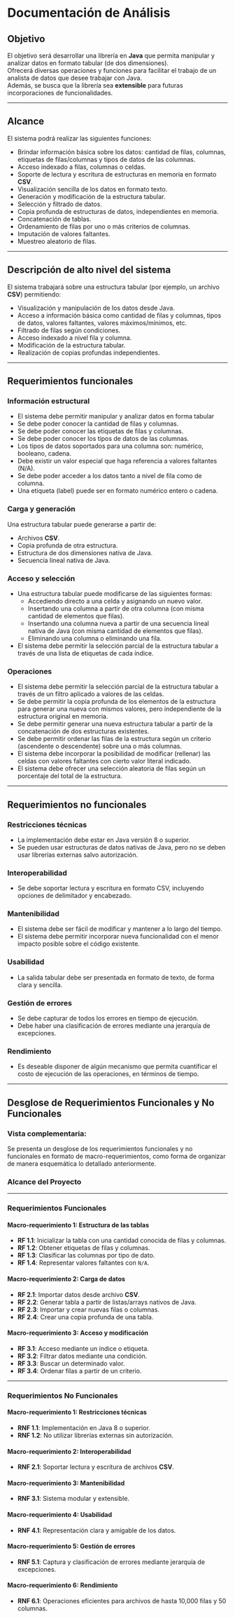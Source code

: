 # Documentación de Análisis

## Objetivo

El objetivo será desarrollar una librería en **Java** que permita manipular y analizar datos en formato tabular (de dos dimensiones).  
Ofrecerá diversas operaciones y funciones para facilitar el trabajo de un analista de datos que desee trabajar con Java.  
Además, se busca que la librería sea **extensible** para futuras incorporaciones de funcionalidades.

---

## Alcance

El sistema podrá realizar las siguientes funciones:

- Brindar información básica sobre los datos: cantidad de filas, columnas, etiquetas de filas/columnas y tipos de datos de las columnas.
- Acceso indexado a filas, columnas o celdas.
- Soporte de lectura y escritura de estructuras en memoria en formato **CSV**.
- Visualización sencilla de los datos en formato texto.
- Generación y modificación de la estructura tabular.
- Selección y filtrado de datos.
- Copia profunda de estructuras de datos, independientes en memoria.
- Concatenación de tablas.
- Ordenamiento de filas por uno o más criterios de columnas.
- Imputación de valores faltantes.
- Muestreo aleatorio de filas.

---

## Descripción de alto nivel del sistema

El sistema trabajará sobre una estructura tabular (por ejemplo, un archivo **CSV**) permitiendo:

- Visualización y manipulación de los datos desde Java.
- Acceso a información básica como cantidad de filas y columnas, tipos de datos, valores faltantes, valores máximos/mínimos, etc.
- Filtrado de filas según condiciones.
- Acceso indexado a nivel fila y columna.
- Modificación de la estructura tabular.
- Realización de copias profundas independientes.

---

## Requerimientos funcionales

### Información estructural

- El sistema debe permitir manipular y analizar datos en forma tabular
- Se debe poder conocer la cantidad de filas y columnas.
- Se debe poder conocer las etiquetas de filas y columnas.
- Se debe poder conocer los tipos de datos de las columnas.
- Los tipos de datos soportados para una columna son: numérico, booleano, cadena.
- Debe existir un valor especial que haga referencia a valores faltantes (N/A).
- Se debe poder acceder a los datos tanto a nivel de fila como de columna.
- Una etiqueta (label) puede ser en formato numérico entero o cadena.


### Carga y generación

Una estructura tabular puede generarse a partir de:

- Archivos **CSV**.
- Copia profunda de otra estructura.
- Estructura de dos dimensiones nativa de Java.
- Secuencia lineal nativa de Java.

### Acceso y selección

- Una estructura tabular puede modificarse de las siguientes formas:
  - Accediendo directo a una celda y asignando un nuevo valor.
  - Insertando una columna a partir de otra columna (con misma cantidad de elementos que     filas). 
  - Insertando una columna nueva a partir de una secuencia lineal nativa de Java (con misma       cantidad de elementos que filas).
  - Eliminando una columna o eliminando una fila.
- El sistema debe permitir la selección parcial de la estructura tabular a través de una lista de etiquetas de cada índice.


### Operaciones

- El sistema debe permitir la selección parcial de la estructura tabular a través de un filtro aplicado a valores de las celdas. 
- Se debe permitir la copia profunda de los elementos de la estructura para generar una nueva con mismos valores, pero independiente de la estructura original en memoria.
- Se debe permitir generar una nueva estructura tabular a partir de la concatenación de dos estructuras existentes.
- Se debe permitir ordenar las filas de la estructura según un criterio (ascendente o descendente) sobre una o más columnas.
- El sistema debe incorporar la posibilidad de modificar (rellenar) las celdas con valores faltantes con cierto valor literal indicado.
- El sistema debe ofrecer una selección aleatoria de filas según un porcentaje del total de la estructura. 


---

## Requerimientos no funcionales

### Restricciones técnicas

- La implementación debe estar en Java versión 8 o superior.
- Se pueden usar estructuras de datos nativas de Java, pero no se deben usar librerías externas salvo autorización.


### Interoperabilidad

- Se debe soportar lectura y escritura en formato CSV, incluyendo opciones de delimitador y encabezado.

### Mantenibilidad

- El sistema debe ser fácil de modificar y mantener a lo largo del tiempo.
- El sistema debe permitir incorporar nueva funcionalidad con el menor impacto posible sobre el código existente.


### Usabilidad

- La salida tabular debe ser presentada en formato de texto, de forma clara y sencilla.

### Gestión de errores

- Se debe capturar de todos los errores en tiempo de ejecución.
- Debe haber una clasificación de errores mediante una jerarquía de excepciones.

### Rendimiento

- Es deseable disponer de algún mecanismo que permita cuantificar el costo de ejecución de las operaciones, en términos de tiempo.

---

## Desglose de Requerimientos Funcionales y No Funcionales

### Vista complementaria:

Se presenta un desglose de los requerimientos funcionales y no funcionales en formato de macro-requerimientos, como forma de organizar de manera esquemática lo detallado anteriormente.


### Alcance del Proyecto

---

### Requerimientos Funcionales

#### Macro-requerimiento 1: Estructura de las tablas

- **RF 1.1**: Inicializar la tabla con una cantidad conocida de filas y columnas.
- **RF 1.2**: Obtener etiquetas de filas y columnas.
- **RF 1.3**: Clasificar las columnas por tipo de dato.
- **RF 1.4**: Representar valores faltantes con `N/A`.

#### Macro-requerimiento 2: Carga de datos

- **RF 2.1**: Importar datos desde archivo **CSV**.
- **RF 2.2**: Generar tabla a partir de listas/arrays nativos de Java.
- **RF 2.3**: Importar y crear nuevas filas o columnas.
- **RF 2.4**: Crear una copia profunda de una tabla.

#### Macro-requerimiento 3: Acceso y modificación

- **RF 3.1**: Acceso mediante un índice o etiqueta.
- **RF 3.2**: Filtrar datos mediante una condición.
- **RF 3.3**: Buscar un determinado valor.
- **RF 3.4**: Ordenar filas a partir de un criterio.

---

### Requerimientos No Funcionales

#### Macro-requerimiento 1: Restricciones técnicas

- **RNF 1.1**: Implementación en Java 8 o superior.
- **RNF 1.2**: No utilizar librerías externas sin autorización.

#### Macro-requerimiento 2: Interoperabilidad

- **RNF 2.1**: Soportar lectura y escritura de archivos **CSV**.

#### Macro-requerimiento 3: Mantenibilidad

- **RNF 3.1**: Sistema modular y extensible.

#### Macro-requerimiento 4: Usabilidad

- **RNF 4.1**: Representación clara y amigable de los datos.

#### Macro-requerimiento 5: Gestión de errores

- **RNF 5.1**: Captura y clasificación de errores mediante jerarquía de excepciones.

#### Macro-requerimiento 6: Rendimiento

- **RNF 6.1**: Operaciones eficientes para archivos de hasta 10,000 filas y 50 columnas.
